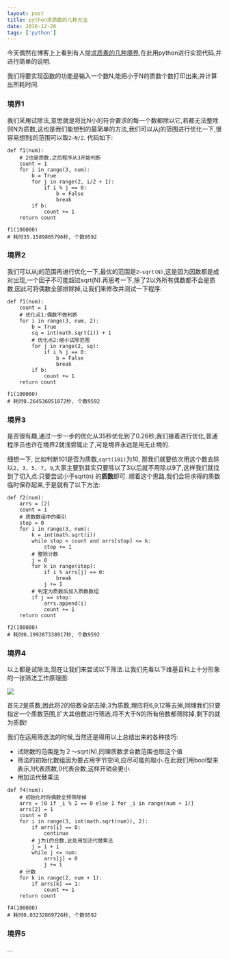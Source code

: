 ```yaml
---
layout: post
title: python求质数的几种方法
date: 2016-12-26
tags: ['python']
---
```


今天偶然在博客上上看到有人提[求质素的几种境界](http://blog.csdn.net/program_think/article/details/7032600/),在此用python进行实现代码,并进行简单的说明.

我们将要实现函数的功能是输入一个数N,能把小于N的质数个数打印出来,并计算出所耗时间.

### 境界1
我们采用试除法,意思就是将比N小的符合要求的每一个数都除以它,若都无法整除则N为质数,这也是我们能想到的最简单的方法,我们可以从j的范围进行优化一下,很容易想到j的范围可以取`2~N/2`.
代码如下:

```
def f1(num):
    # 2也是质数,之后程序从3开始判断
    count = 1
    for i in range(3, num):
        b = True
        for j in range(2, i/2 + 1):
            if i % j == 0:
                b = False
                break
        if b:
            count += 1
    return count

f1(100000)
# 耗时35.1589805796秒, 个数9592
```

### 境界2
我们可以从j的范围再进行优化一下,最优的范围是`2~sqrt(N)`,这是因为因数都是成对出现,一个因子不可能超过sqrt(N).再思考一下,除了2以外所有偶数都不会是质数,因此可将偶数全部排除掉,让我们来修改并测试一下程序:

```
def f1(num):
    count = 1
    # 优化点1:偶数不做判断
    for i in range(3, num, 2):
        b = True
        sq = int(math.sqrt(i)) + 1
        # 优化点2:缩小试除范围
        for j in range(2, sq):
            if i % j == 0:
                b = False
                break
        if b:
            count += 1
    return count

f1(100000)
# 耗时0.264536051872秒, 个数9592
```

### 境界3
是否很有趣,通过一步一步的优化从35秒优化到了0.26秒,我们接着进行优化,普通程序员也许在境界2就浅尝辄止了,可是境界永远是用无止境的.

细想一下, 比如判断101是否为质数,`sqrt(101)`为10, 那我们就要依次用这个数去除以`2, 3, 5, 7, 9`,大家主要到其实只要除以了3以后就不用除以9了,这样我们就找到了切入点:只要尝试小于sqrt(n) 的**质数**即可. 顺着这个思路,我们会将求得的质数临时保存起来,于是就有了以下方法:

```
def f2(num):
    arrs = [2]
    count = 1
    # 质数数组中的索引
    stop = 0
    for i in range(3, num):
        k = int(math.sqrt(i))
        while stop < count and arrs[stop] <= k:
            stop += 1
        # 整除计数
        j = 0
        for k in range(stop):
            if i % arrs[j] == 0:
                break
            j += 1
        # 判定为质数后加入质数数组
        if j == stop:
            arrs.append(i)
            count += 1
    return count

f2(100000)
# 耗时0.199287338917秒, 个数9592
```

### 境界4
以上都是试除法,现在让我们来尝试以下筛法.让我们先看以下维基百科上十分形象的一张筛法工作原理图:

![](http://7xp5r4.com1.z0.glb.clouddn.com/16-4-23/38858775.jpg)

首先2是质数,因此将2的倍数全部去掉;3为质数,理应将6,9,12等去掉,同理我们只要指定一个质数范围,扩大其倍数进行筛选,将不大于N的所有倍数都筛除掉,剩下的就为质数!

我们在运用筛选法的时候,当然还是得用以上总结出来的各种技巧:

+ 试除数的范围是为２～sqrt(N),同理质数求合数范围也取这个值
+ 筛法的初始化数组因为要占用字节空间,应尽可能的取小.在此我们用bool型来表示,1代表质数,0代表合数,这样开销会更小
+ 用加法代替乘法

```
def f4(num):
    # 初始化时将偶数全预筛除掉
    arrs = [0 if _i % 2 == 0 else 1 for _i in range(num + 1)]
    arrs[2] = 1
    count = 0
    for i in range(3, int(math.sqrt(num)), 2):
        if arrs[i] == 0:
            continue
        # j为i的合数,此处用加法代替乘法
        j = i + i
        while j <= num:
            arrs[j] = 0
            j += i
    # 计数
    for k in range(2, num + 1):
        if arrs[k] == 1:
            count += 1
    return count

f4(100000)
# 耗时0.03232869726秒, 个数9592
```

### 境界5
...
